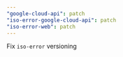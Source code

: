 ```yaml
---
"google-cloud-api": patch
"iso-error-google-cloud-api": patch
"iso-error-web": patch
---
```


Fix `iso-error` versioning
